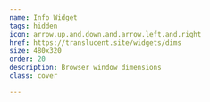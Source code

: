 ```yaml
---
name: Info Widget
tags: hidden
icon: arrow.up.and.down.and.arrow.left.and.right
href: https://translucent.site/widgets/dims
size: 480x320
order: 20
description: Browser window dimensions
class: cover

---
```

